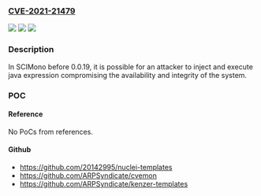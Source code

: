 ### [CVE-2021-21479](https://cve.mitre.org/cgi-bin/cvename.cgi?name=CVE-2021-21479)
![](https://img.shields.io/static/v1?label=Product&message=SCIMono&color=blue)
![](https://img.shields.io/static/v1?label=Version&message=%3C0.0.19%20&color=brighgreen)
![](https://img.shields.io/static/v1?label=Vulnerability&message=Remote%20Code%20Execution&color=brighgreen)

### Description

In SCIMono before 0.0.19, it is possible for an attacker to inject and execute java expression compromising the availability and integrity of the system.

### POC

#### Reference
No PoCs from references.

#### Github
- https://github.com/20142995/nuclei-templates
- https://github.com/ARPSyndicate/cvemon
- https://github.com/ARPSyndicate/kenzer-templates

